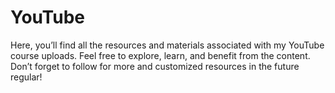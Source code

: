 # YouTube
Here, you’ll find all the resources and materials associated with my YouTube course uploads. Feel free to explore, learn, and benefit from the content. Don’t forget to follow for more and customized resources in the future regular!
